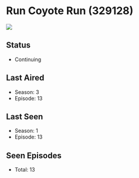 # Run Coyote Run (329128)

<img src="https://dg31sz3gwrwan.cloudfront.net/poster/329128/1375072-0-optimized.jpg" />

## Status
* Continuing
## Last Aired
* Season: 3
* Episode: 13
## Last Seen
* Season: 1
* Episode: 13
## Seen Episodes
* Total: 13

